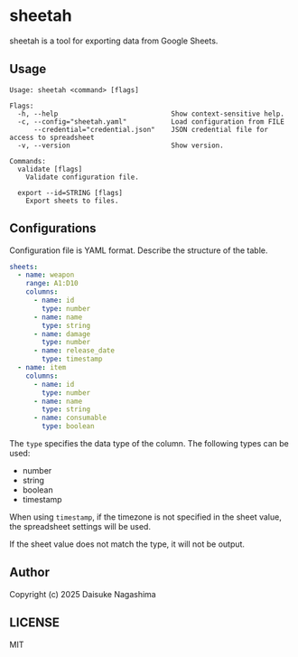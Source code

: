 # sheetah

sheetah is a tool for exporting data from Google Sheets.

## Usage

```
Usage: sheetah <command> [flags]

Flags:
  -h, --help                            Show context-sensitive help.
  -c, --config="sheetah.yaml"           Load configuration from FILE
      --credential="credential.json"    JSON credential file for access to spreadsheet
  -v, --version                         Show version.

Commands:
  validate [flags]
    Validate configuration file.

  export --id=STRING [flags]
    Export sheets to files.
```

## Configurations

Configuration file is YAML format. Describe the structure of the table.

```yaml
sheets:
  - name: weapon
    range: A1:D10
    columns:
      - name: id
        type: number
      - name: name
        type: string
      - name: damage
        type: number
      - name: release_date
        type: timestamp
  - name: item
    columns:
      - name: id
        type: number
      - name: name
        type: string
      - name: consumable
        type: boolean
```

The `type` specifies the data type of the column. The following types can be used:
- number
- string
- boolean
- timestamp

When using `timestamp`, if the timezone is not specified in the sheet value, the spreadsheet settings will be used.

If the sheet value does not match the type, it will not be output.

## Author

Copyright (c) 2025 Daisuke Nagashima

## LICENSE

MIT
